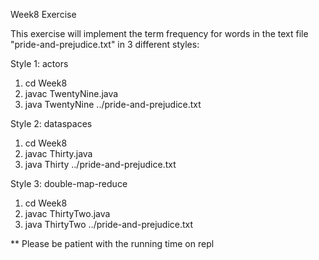 Week8 Exercise

This exercise will implement the term frequency for words in the text file "pride-and-prejudice.txt" in 3 different styles:

Style 1: actors 
1) cd Week8
2) javac TwentyNine.java
3) java TwentyNine ../pride-and-prejudice.txt

Style 2: dataspaces 
1) cd Week8 
2) javac Thirty.java
3) java Thirty ../pride-and-prejudice.txt

Style 3: double-map-reduce 
1) cd Week8 
2) javac ThirtyTwo.java
3) java ThirtyTwo ../pride-and-prejudice.txt

** Please be patient with the running time on repl 

